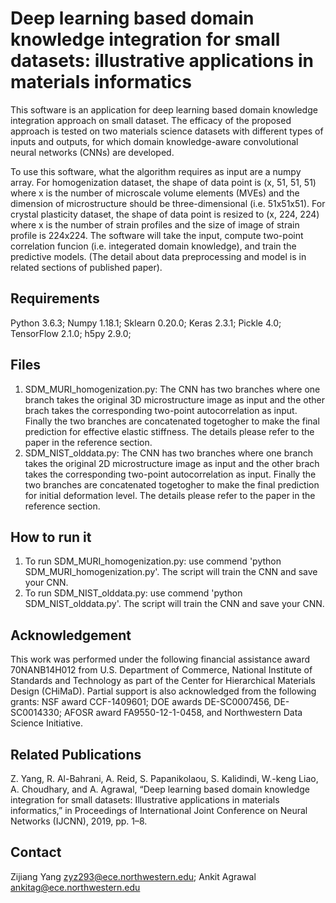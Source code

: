 # Deep learning based domain knowledge integration for small datasets: illustrative applications in materials informatics
This software is an application for deep learning based domain knowledge integration approach on small dataset. The efficacy of the proposed approach is tested on two materials science datasets with different types of inputs and outputs, for which domain knowledge-aware convolutional neural networks (CNNs) are developed.

To use this software, what the algorithm requires as input are a numpy array. For homogenization dataset, the shape of data point is (x, 51, 51, 51) where x is the number of microscale volume elements (MVEs) and the dimension of microstructure should be three-dimensional (i.e. 51x51x51). For crystal plasticity dataset, the shape of data point is resized to (x, 224, 224) where x is the number of strain profiles and the size of image of strain profile is 224x224. The software will take the input, compute two-point correlation funcion (i.e. integerated domain knowledge), and train the predictive models. (The detail about data preprocessing and model is in related sections of published paper).

## Requirements ##
Python 3.6.3; 
Numpy 1.18.1; 
Sklearn 0.20.0; 
Keras 2.3.1; 
Pickle 4.0; 
TensorFlow 2.1.0; 
h5py 2.9.0;

## Files ##
1. SDM_MURI_homogenization.py: The CNN has two branches where one branch takes the original 3D microstructure image as input and the other brach takes the corresponding two-point autocorrelation as input. Finally the two branches are concatenated togetogher to make the final prediction for effective elastic stiffness. The details please refer to the paper in the reference section.
2. SDM_NIST_olddata.py: The CNN has two branches where one branch takes the original 2D microstructure image as input and the other brach takes the corresponding two-point autocorrelation as input. Finally the two branches are concatenated togetogher to make the final prediction for initial deformation level. The details please refer to the paper in the reference section.


## How to run it
1. To run SDM_MURI_homogenization.py: use commend 'python SDM_MURI_homogenization.py'. The script will train the CNN and save your CNN.
2. To run SDM_NIST_olddata.py: use commend 'python SDM_NIST_olddata.py'. The script will train the CNN and save your CNN.


## Acknowledgement
This work was performed under the following financial assistance award 70NANB14H012 from U.S. Department of Commerce, National Institute of Standards and Technology as part of the Center for Hierarchical Materials Design (CHiMaD). Partial support is also acknowledged from the following grants: NSF award CCF-1409601; DOE awards DE-SC0007456, DE-SC0014330; AFOSR award FA9550-12-1-0458, and Northwestern Data Science Initiative. 

## Related Publications ##
Z. Yang, R. Al-Bahrani, A. Reid, S. Papanikolaou, S. Kalidindi, W.-keng Liao, A. Choudhary, and A. Agrawal, “Deep learning based domain knowledge integration for small datasets: Illustrative applications in materials informatics,” in Proceedings of International Joint Conference on Neural Networks (IJCNN), 2019, pp. 1–8.

## Contact
Zijiang Yang <zyz293@ece.northwestern.edu>; Ankit Agrawal <ankitag@ece.northwestern.edu>
